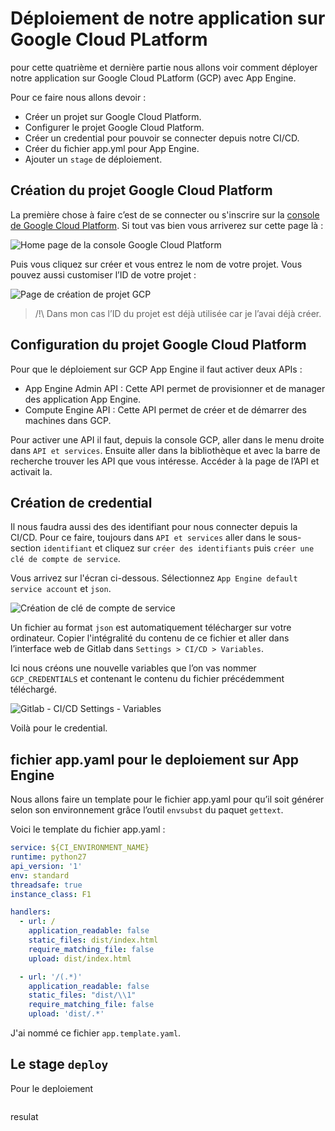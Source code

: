 # Déploiement de notre application sur Google Cloud PLatform

pour cette quatrième et dernière partie nous allons voir comment déployer notre application sur Google Cloud PLatform (GCP) avec App Engine.

Pour ce faire nous allons devoir :
 - Créer un projet sur Google Cloud Platform.
 - Configurer le projet Google Cloud Platform.
 - Créer un credential pour pouvoir se connecter depuis notre CI/CD.
 - Créer du fichier app.yml pour App Engine.
 - Ajouter un `stage` de déploiement.

## Création du projet Google Cloud Platform

La première chose à faire c’est de se connecter ou s'inscrire sur la [console de Google Cloud Platform](https://console.cloud.google.com). Si tout vas bien vous arriverez sur cette page là :

![Home page de la console Google Cloud Platform ](https://storage.googleapis.com/tutos/assets/screenshot-home-page-gcp-console.png)

Puis vous cliquez sur créer et vous entrez le nom de votre projet. Vous pouvez aussi customiser l’ID de votre projet :

![Page de création de projet GCP](https://storage.googleapis.com/tutos/assets/screenshot-create-project-gcp.png)

> /!\ Dans mon cas l’ID du projet est déjà utilisée car je l’avai déjà créer.

## Configuration du projet Google Cloud Platform

Pour que le déploiement sur GCP App Engine il faut activer deux APIs :

 - App Engine Admin API : Cette API permet de provisionner et de manager des application App Engine.
 - Compute Engine API : Cette API permet de créer et de démarrer des machines dans GCP.

Pour activer une API il faut, depuis la console GCP, aller dans le menu droite dans `API et services`. Ensuite aller dans la bibliothèque et avec la barre de recherche trouver les API que vous intéresse. Accéder à la page de l’API et activait la.

## Création de credential

Il nous faudra aussi des des identifiant pour nous connecter depuis la CI/CD. Pour ce faire, toujours dans `API et services` aller dans le sous-section `identifiant` et cliquez sur `créer des identifiants` puis `créer une clé de compte de service`.

Vous arrivez sur l'écran ci-dessous. Sélectionnez `App Engine default service account` et `json`.

![Création de clé de compte de service](screenshot-create-service-key.png)

Un fichier au format `json` est automatiquement télécharger sur votre ordinateur. Copier l'intégralité du contenu de ce fichier et aller dans l’interface web de Gitlab dans `Settings > CI/CD > Variables`.

Ici nous créons une nouvelle variables que l’on vas nommer `GCP_CREDENTIALS` et contenant le contenu du fichier précédemment téléchargé.

![Gitlab - CI/CD Settings - Variables](screenshot-gitlab-ci-cd-settings-variables.png)

Voilà pour le credential.

## fichier app.yaml pour le deploiement sur App Engine

Nous allons faire un template pour le fichier app.yaml pour qu’il soit générer selon son environnement grâce l’outil `envsubst` du paquet `gettext`.

Voici le template du fichier app.yaml :
```yaml
service: ${CI_ENVIRONMENT_NAME}
runtime: python27
api_version: '1'
env: standard
threadsafe: true
instance_class: F1

handlers:
  - url: /
    application_readable: false
    static_files: dist/index.html
    require_matching_file: false
    upload: dist/index.html

  - url: '/(.*)'
    application_readable: false
    static_files: "dist/\\1"
    require_matching_file: false
    upload: 'dist/.*'

```

J'ai nommé ce fichier `app.template.yaml`.

## Le stage `deploy`

Pour le deploiement

```yaml

```

resulat
